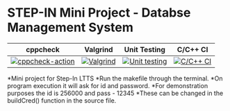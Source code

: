 
# STEP-IN Mini Project - Databse Management System

| cppcheck | Valgrind | Unit Testing | C/C++ CI |
| --- | --- | --- | --- |
| [![cppcheck-action](https://github.com/animesh1798/MP-ltts/actions/workflows/cppcheck.yml/badge.svg)](https://github.com/animesh1798/MP-ltts/actions/workflows/cppcheck.yml) | [![Valgrind](https://github.com/animesh1798/MP-ltts/actions/workflows/Valgrind.yml/badge.svg)](https://github.com/animesh1798/MP-ltts/actions/workflows/Valgrind.yml) | [![Unit testing](https://github.com/animesh1798/MP-ltts/actions/workflows/unit-test.yml/badge.svg)](https://github.com/animesh1798/MP-ltts/actions/workflows/unit-test.yml) | [![C/C++ CI](https://github.com/animesh1798/MP-ltts/actions/workflows/c-build.yml/badge.svg)](https://github.com/animesh1798/MP-ltts/actions/workflows/c-build.yml) |


*Mini project for Step-In LTTS
*Run the makefile through the terminal.
*On program execution it will ask for id and password. 
*For demonstration purposes the id is 256000 and pass - 12345
*These can be changed in the buildCred() function in the source file.
